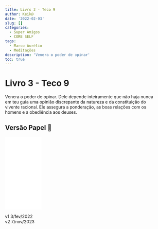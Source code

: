 ```yaml
---
title: Livro 3 - Teco 9
author: Keik@
date: '2022-02-03'
slug: []
categories:
  - Super Amigos
  - CORE SELF
tags:
  - Marco Aurélio
  - Meditações
description: 'Venera o poder de opinar'
toc: true
---
```


# Livro 3 - Teco 9


Venera o poder de opinar. Dele depende inteiramente que não haja nunca em teu guia uma opinião discrepante da natureza e da constituição do vivente racional. Ele assegura a ponderação, as boas relações com os homens e a obediência aos deuses.


## Versão Papel :book:
<iframe style="width:120px;height:240px;" marginwidth="0" marginheight="0" scrolling="no" frameborder="0" src="//ws-na.amazon-adsystem.com/widgets/q?ServiceVersion=20070822&OneJS=1&Operation=GetAdHtml&MarketPlace=BR&source=ss&ref=as_ss_li_til&ad_type=product_link&tracking_id=mundodekeika-20&language=pt_BR&marketplace=amazon&region=BR&placement=B092FVY4BB&asins=B092FVY4BB&linkId=37c5ec14221f61f811029aa88b520891&show_border=true&link_opens_in_new_window=true"></iframe>



v1 3/fev/2022  
v2 7/nov/2023  